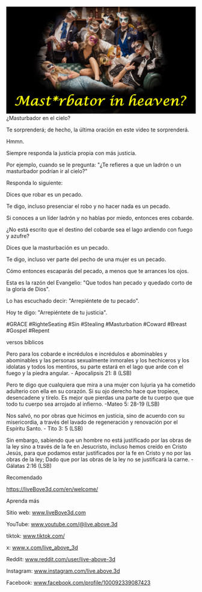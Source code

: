 ![Video cover image](../cover.jpg)
¿Masturbador en el cielo?

Te sorprenderá; de hecho, la última oración en este video te sorprenderá.

Hmmn.

Siempre responda la justicia propia con más justicia.

Por ejemplo, cuando se le pregunta: "¿Te refieres a que un ladrón o un masturbador podrían ir al cielo?"

Responda lo siguiente:

Dices que robar es un pecado.

Te digo, incluso presenciar el robo y no hacer nada es un pecado.

Si conoces a un líder ladrón y no hablas por miedo, entonces eres cobarde.

¿No está escrito que el destino del cobarde sea el lago ardiendo con fuego y azufre?

Dices que la masturbación es un pecado.

Te digo, incluso ver parte del pecho de una mujer es un pecado.

Cómo entonces escaparás del pecado, a menos que te arrances los ojos.

Esta es la razón del Evangelio: "Que todos han pecado y quedado corto de la gloria de Dios".

Lo has escuchado decir: "Arrepiéntete de tu pecado".

Hoy te digo: "Arrepiéntete de tu justicia".


#GRACE #RighteSeating #Sin #Stealing #Masturbation #Coward #Breast #Gospel #Repent


versos bíblicos

Pero para los cobarde e incrédulos e incrédulos e abominables y abominables y las personas sexualmente inmorales y los hechiceros y los idolatas y todos los mentiros, su parte estará en el lago que arde con el fuego y la piedra angular. - Apocalipsis 21: 8 (LSB)

Pero te digo que cualquiera que mira a una mujer con lujuria ya ha cometido adulterio con ella en su corazón. Si su ojo derecho hace que tropiece, desencadene y tírelo. Es mejor que pierdas una parte de tu cuerpo que que todo tu cuerpo sea arrojado al infierno. -Mateo 5: 28-19 (LSB)

Nos salvó, no por obras que hicimos en justicia, sino de acuerdo con su misericordia, a través del lavado de regeneración y renovación por el Espíritu Santo. - Tito 3: 5 (LSB)

Sin embargo, sabiendo que un hombre no está justificado por las obras de la ley sino a través de la fe en Jesucristo, incluso hemos creído en Cristo Jesús, para que podamos estar justificados por la fe en Cristo y no por las obras de la ley; Dado que por las obras de la ley no se justificará la carne. - Gálatas 2:16 (LSB)


Recomendado

https://liveBove3d.com/en/welcome/


Aprenda más

Sitio web: www.liveBove3d.com

YouTube: www.youtube.com/@live.above.3d

tiktok: www.tiktok.com/

x: www.x.com/live_above_3d

Reddit: www.reddit.com/user/live-above-3d

Instagram: www.instagram.com/live.above.3d

Facebook: www.facebook.com/profile/100092339087423